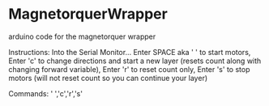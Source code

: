# MagnetorquerWrapper
arduino code for the magnetorquer wrapper

Instructions:
Into the Serial Monitor...
Enter SPACE aka ' ' to start motors,
Enter 'c' to change directions and start a new layer (resets count along with changing forward variable),
Enter 'r' to reset count only,
Enter 's' to stop motors (will not reset count so you can continue your layer)

Commands: 
' ','c','r','s'
